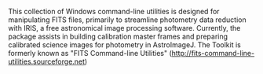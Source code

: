This collection of Windows command-line utilities is designed for manipulating FITS files, primarily to streamline photometry data reduction with IRIS, a free astronomical image processing software. Currently, the package assists in building calibration master frames and preparing calibrated science images for photometry in AstroImageJ.
The Toolkit is formerly known as "FITS Command-line Utilities" (http://fits-command-line-utilities.sourceforge.net)
